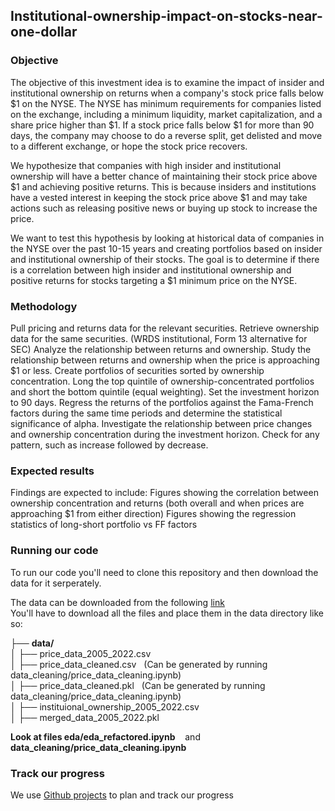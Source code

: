 ## Institutional-ownership-impact-on-stocks-near-one-dollar

### Objective
The objective of this investment idea is to examine the impact of insider and institutional ownership on returns when a company's stock price falls below $1 on the NYSE. The NYSE has minimum requirements for companies listed on the exchange, including a minimum liquidity, market capitalization, and a share price higher than $1. If a stock price falls below $1 for more than 90 days, the company may choose to do a reverse split, get delisted and move to a different exchange, or hope the stock price recovers.

We hypothesize that companies with high insider and institutional ownership will have a better chance of maintaining their stock price above $1 and achieving positive returns. This is because insiders and institutions have a vested interest in keeping the stock price above $1 and may take actions such as releasing positive news or buying up stock to increase the price.

We want to test this hypothesis by looking at historical data of companies in the NYSE over the past 10-15 years and creating portfolios based on insider and institutional ownership of their stocks. The goal is to determine if there is a correlation between high insider and institutional ownership and positive returns for stocks targeting a $1 minimum price on the NYSE.

### Methodology
Pull pricing and returns data for the relevant securities.
Retrieve ownership data for the same securities. (WRDS institutional, Form 13 alternative for SEC)
Analyze the relationship between returns and ownership.
Study the relationship between returns and ownership when the price is approaching $1 or less.
Create portfolios of securities sorted by ownership concentration.
Long the top quintile of ownership-concentrated portfolios and short the bottom quintile (equal weighting).
Set the investment horizon to 90 days.
Regress the returns of the portfolios against the Fama-French factors during the same time periods and determine the statistical significance of alpha.
Investigate the relationship between price changes and ownership concentration during the investment horizon. Check for any pattern, such as increase followed by decrease.

### Expected results
Findings are expected to include:
Figures showing the correlation between ownership concentration and returns (both overall and when prices are approaching $1 from either direction)
Figures showing the regression statistics of long-short portfolio vs FF factors

### Running our code
To run our code you'll need to clone this repository and then download the data for it serperately.

The data can be downloaded from the following [link](https://utexas.box.com/s/qxblujtpmofzpqm2fxj5w7a0jqzw2913) <br>
You'll have to download all the files and place them in the data directory like so:

├── **data/** <br>
│   ├── price_data_2005_2022.csv <br>
│   ├── price_data_cleaned.csv &nbsp;&nbsp;(Can be generated by running data_cleaning/price_data_cleaning.ipynb)<br>
│   ├── price_data_cleaned.pkl &nbsp;&nbsp;(Can be generated by running data_cleaning/price_data_cleaning.ipynb)<br>
│   ├── instituional_ownership_2005_2022.csv <br>
│   ├── merged_data_2005_2022.pkl

**Look at files eda/eda_refactored.ipynb** &nbsp;&nbsp;&nbsp;and&nbsp;&nbsp;&nbsp; **data_cleaning/price_data_cleaning.ipynb**
### Track our progress
We use [Github projects](https://github.com/AmritSd/Institutional-ownership-impact-on-stocks-near-one-dollar/projects) to plan and track our progress
